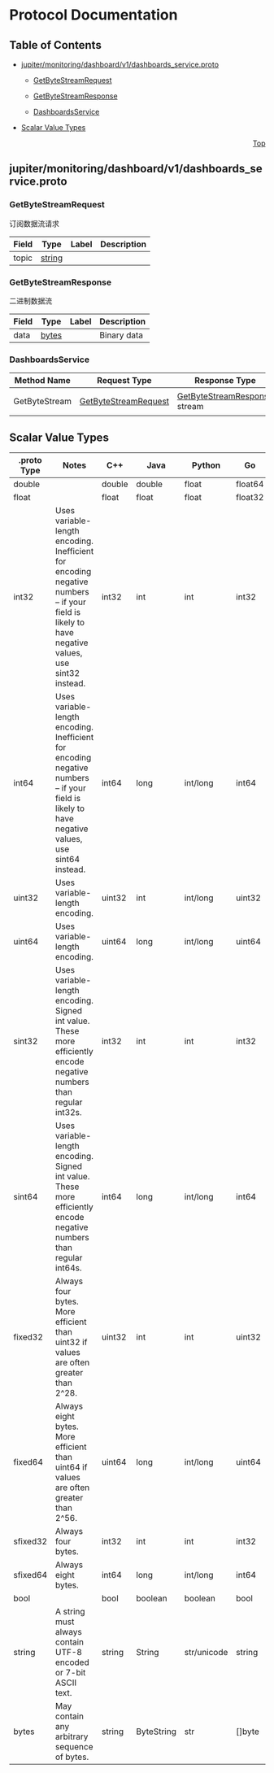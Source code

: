 # Protocol Documentation
<a name="top"></a>

## Table of Contents

- [jupiter/monitoring/dashboard/v1/dashboards_service.proto](#jupiter/monitoring/dashboard/v1/dashboards_service.proto)
    - [GetByteStreamRequest](#jupiter.monitoring.dashboard.v1.GetByteStreamRequest)
    - [GetByteStreamResponse](#jupiter.monitoring.dashboard.v1.GetByteStreamResponse)
  
  
  
    - [DashboardsService](#jupiter.monitoring.dashboard.v1.DashboardsService)
  

- [Scalar Value Types](#scalar-value-types)



<a name="jupiter/monitoring/dashboard/v1/dashboards_service.proto"></a>
<p align="right"><a href="#top">Top</a></p>

## jupiter/monitoring/dashboard/v1/dashboards_service.proto



<a name="jupiter.monitoring.dashboard.v1.GetByteStreamRequest"></a>

### GetByteStreamRequest
订阅数据流请求


| Field | Type | Label | Description |
| ----- | ---- | ----- | ----------- |
| topic | [string](#string) |  |  |






<a name="jupiter.monitoring.dashboard.v1.GetByteStreamResponse"></a>

### GetByteStreamResponse
二进制数据流


| Field | Type | Label | Description |
| ----- | ---- | ----- | ----------- |
| data | [bytes](#bytes) |  | Binary data |





 

 

 


<a name="jupiter.monitoring.dashboard.v1.DashboardsService"></a>

### DashboardsService


| Method Name | Request Type | Response Type | Description |
| ----------- | ------------ | ------------- | ------------|
| GetByteStream | [GetByteStreamRequest](#jupiter.monitoring.dashboard.v1.GetByteStreamRequest) | [GetByteStreamResponse](#jupiter.monitoring.dashboard.v1.GetByteStreamResponse) stream | 订阅实时因子数据流 |

 



## Scalar Value Types

| .proto Type | Notes | C++ | Java | Python | Go | C# | PHP | Ruby |
| ----------- | ----- | --- | ---- | ------ | -- | -- | --- | ---- |
| <a name="double" /> double |  | double | double | float | float64 | double | float | Float |
| <a name="float" /> float |  | float | float | float | float32 | float | float | Float |
| <a name="int32" /> int32 | Uses variable-length encoding. Inefficient for encoding negative numbers – if your field is likely to have negative values, use sint32 instead. | int32 | int | int | int32 | int | integer | Bignum or Fixnum (as required) |
| <a name="int64" /> int64 | Uses variable-length encoding. Inefficient for encoding negative numbers – if your field is likely to have negative values, use sint64 instead. | int64 | long | int/long | int64 | long | integer/string | Bignum |
| <a name="uint32" /> uint32 | Uses variable-length encoding. | uint32 | int | int/long | uint32 | uint | integer | Bignum or Fixnum (as required) |
| <a name="uint64" /> uint64 | Uses variable-length encoding. | uint64 | long | int/long | uint64 | ulong | integer/string | Bignum or Fixnum (as required) |
| <a name="sint32" /> sint32 | Uses variable-length encoding. Signed int value. These more efficiently encode negative numbers than regular int32s. | int32 | int | int | int32 | int | integer | Bignum or Fixnum (as required) |
| <a name="sint64" /> sint64 | Uses variable-length encoding. Signed int value. These more efficiently encode negative numbers than regular int64s. | int64 | long | int/long | int64 | long | integer/string | Bignum |
| <a name="fixed32" /> fixed32 | Always four bytes. More efficient than uint32 if values are often greater than 2^28. | uint32 | int | int | uint32 | uint | integer | Bignum or Fixnum (as required) |
| <a name="fixed64" /> fixed64 | Always eight bytes. More efficient than uint64 if values are often greater than 2^56. | uint64 | long | int/long | uint64 | ulong | integer/string | Bignum |
| <a name="sfixed32" /> sfixed32 | Always four bytes. | int32 | int | int | int32 | int | integer | Bignum or Fixnum (as required) |
| <a name="sfixed64" /> sfixed64 | Always eight bytes. | int64 | long | int/long | int64 | long | integer/string | Bignum |
| <a name="bool" /> bool |  | bool | boolean | boolean | bool | bool | boolean | TrueClass/FalseClass |
| <a name="string" /> string | A string must always contain UTF-8 encoded or 7-bit ASCII text. | string | String | str/unicode | string | string | string | String (UTF-8) |
| <a name="bytes" /> bytes | May contain any arbitrary sequence of bytes. | string | ByteString | str | []byte | ByteString | string | String (ASCII-8BIT) |

